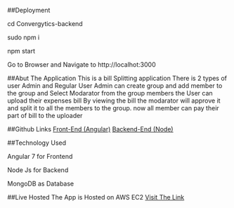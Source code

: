 ##Deployment
<p>cd Convergytics-backend
<p>sudo npm i
<p>npm start
<p>Go to Browser and Navigate to http://localhot:3000

##Abut The Application
This is a bill Splitting application There is 2 types of user Admin and Regular User
Admin can create group and add member to the group and Select Modarator from the group members
the User can upload their expenses bill By viewing the bill the modarator will approve it and 
split it to all the members to the group. now all member can pay their part of bill to the uploader

##Github Links
[Front-End (Angular)](https://github.com/iamsaikatsamanta/Convergytics-angular)
[Backend-End (Node)](https://github.com/iamsaikatsamanta/Convergytics-backend)

##Technology Used
<p>Angular 7 for Frontend
<p>Node Js for Backend
<p>MongoDB as Database

##Live Hosted
The App is Hosted on AWS EC2 [Visit The Link](http://3.91.54.173:3000/) 
   
